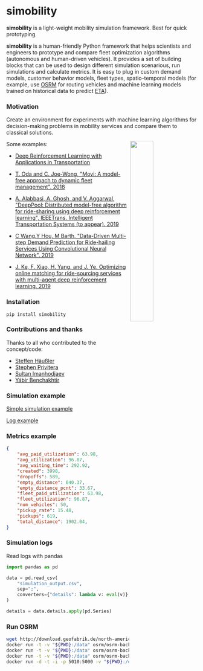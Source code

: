 # simobility

**simobility** is a light-weight mobility simulation framework. Best for quick prototyping

**simobility** is a human-friendly Python framework that helps scientists and engineers to prototype and compare fleet optimization algorithms (autonomous and human-driven vehicles). It provides a set of building blocks that can be used to design different simulation scenarious, run simulations and calculate metrics. It is easy to plug in custom demand models, customer behavior models, fleet types, spatio-temporal models (for example, use [OSRM](http://project-osrm.org/) for routing vehicles and machine learning models trained on historical data to predict [ETA](https://en.wikipedia.org/wiki/Estimated_time_of_arrival)).

### Motivation

Create an environment for experiments with machine learning algorithms for decision-making problems in mobility services and compare them to classical solutions.

<img src="./examples/moving_vehicles.gif" width="35%" align="right">

Some examples:
* [Deep Reinforcement Learning with Applications in Transportation](https://outreach.didichuxing.com/tutorial/AAAI2019/)

* [T. Oda and C. Joe-Wong, "Movi: A model-free approach to dynamic fleet management". 2018](https://arxiv.org/pdf/1804.04758.pdf)

* [A. Alabbasi, A. Ghosh, and V. Aggarwal, "DeepPool: Distributed model-free algorithm for ride-sharing using deep reinforcement learning", IEEETrans. Intelligent Transportation Systems (to appear). 2019](https://arxiv.org/pdf/1903.03882)

* [C Wang,Y Hou, M Barth, "Data-Driven Multi-step Demand Prediction for Ride-hailing Services Using Convolutional Neural Network". 2019](https://arxiv.org/pdf/1911.03441.pdf)

* [J. Ke, F. Xiao, H. Yang, and J. Ye. Optimizing online matching for ride-sourcing services with multi-agent deep reinforcement learning. 2019](https://arxiv.org/abs/1902.06228)

### Installation

`pip install simobility`

### Contributions and thanks

Thanks to all who contributed to the concept/code:

* [Steffen Häußler](https://www.linkedin.com/in/steffenhaeussler/)
* [Stephen Privitera](https://www.linkedin.com/in/stephen-privitera/)
* [Sultan Imanhodjaev](https://www.linkedin.com/in/imanhodjaev/)
* [Yábir Benchakhtir](https://www.linkedin.com/in/yabirgb/)

### Simulation example

[Simple simulation example](./examples/simple_simulation.py)

[Log example](./examples/simulation_output_example.csv)


### Metrics example

```json
{
    "avg_paid_utilization": 63.98,
    "avg_utilization": 96.87,
    "avg_waiting_time": 292.92,
    "created": 3998,
    "dropoffs": 589,
    "empty_distance": 640.37,
    "empty_distance_pcnt": 33.67,
    "fleet_paid_utilization": 63.98,
    "fleet_utilization": 96.87,
    "num_vehicles": 50,
    "pickup_rate": 15.48,
    "pickups": 619,
    "total_distance": 1902.04,
}
```

### Simulation logs

Read logs with pandas

```python
import pandas as pd

data = pd.read_csv(
    "simulation_output.csv",
    sep=";",
    converters={"details": lambda v: eval(v)},
)

details = data.details.apply(pd.Series)
```

### Run OSRM

```bash
wget http://download.geofabrik.de/north-america/us/new-york-latest.osm.pbf
docker run -t -v "${PWD}:/data" osrm/osrm-backend osrm-extract -p /opt/car.lua /data/new-york-latest.osm.pbf
docker run -t -v "${PWD}:/data" osrm/osrm-backend osrm-partition /data/new-york-latest.osrm
docker run -t -v "${PWD}:/data" osrm/osrm-backend osrm-customize /data/new-york-latest.osrm
docker run -d -t -i -p 5010:5000 -v "${PWD}:/data" osrm/osrm-backend osrm-routed --algorithm mld /data/new-york-latest.osrm
```
